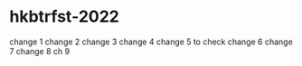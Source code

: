 # hkbtrfst-2022
change 1
change 2
change 3
change 4
change 5 to check
change 6
change 7
change 8
ch 9
